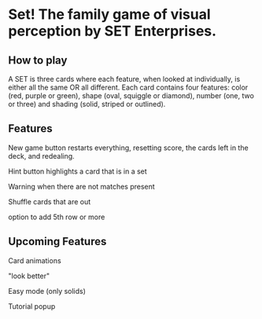 Set! The family game of visual perception by SET Enterprises.
=================

How to play
-----------
A SET is three cards where each feature, when looked at individually, is either all the same OR all different. Each card contains four features: color (red, purple or green), shape (oval, squiggle or diamond), number (one, two or three) and shading (solid, striped or outlined).


Features
-----------
New game button restarts everything, resetting score, the cards left in the deck, and redealing.

Hint button highlights a card that is in a set

Warning when there are not matches present

Shuffle cards that are out

option to add 5th row or more


Upcoming Features
-----------
Card animations

"look better"

Easy mode (only solids)

Tutorial popup